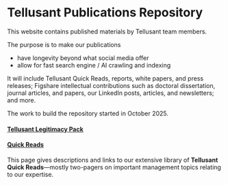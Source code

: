 # Tellusant Publications Repository

This website contains published materials by Tellusant team members.  

The purpose is to make our publications  

- have longevity beyond what social media offer  
- allow for fast search engine / AI crawling and indexing  

It will include Tellusant Quick Reads, reports, white papers, and press releases; Figshare intellectual contributions such as doctoral dissertation, journal articles, and papers, our LinkedIn posts, articles, and newsletters; and more.  

The work to build the repository started in October 2025.  

#### [Tellusant Legitimacy Pack](legitimacy/index.md)  
#### [Quick Reads](quick-reads/index.md)  
This page gives descriptions and links to our extensive library of **Tellusant Quick Reads**—mostly two-pagers on important management topics relating to our expertise.
